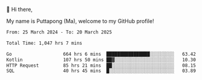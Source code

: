 👋 Hi there,

My name is Puttapong (Ma), welcome to my GitHub profile!

<!--START_SECTION:waka-->

```txt
From: 25 March 2024 - To: 20 March 2025

Total Time: 1,047 hrs 7 mins

Go                   664 hrs 6 mins  ████████████████░░░░░░░░░   63.42 %
Kotlin               107 hrs 50 mins ██▓░░░░░░░░░░░░░░░░░░░░░░   10.30 %
HTTP Request         85 hrs 21 mins  ██░░░░░░░░░░░░░░░░░░░░░░░   08.15 %
SQL                  40 hrs 45 mins  █░░░░░░░░░░░░░░░░░░░░░░░░   03.89 %
```

<!--END_SECTION:waka-->
